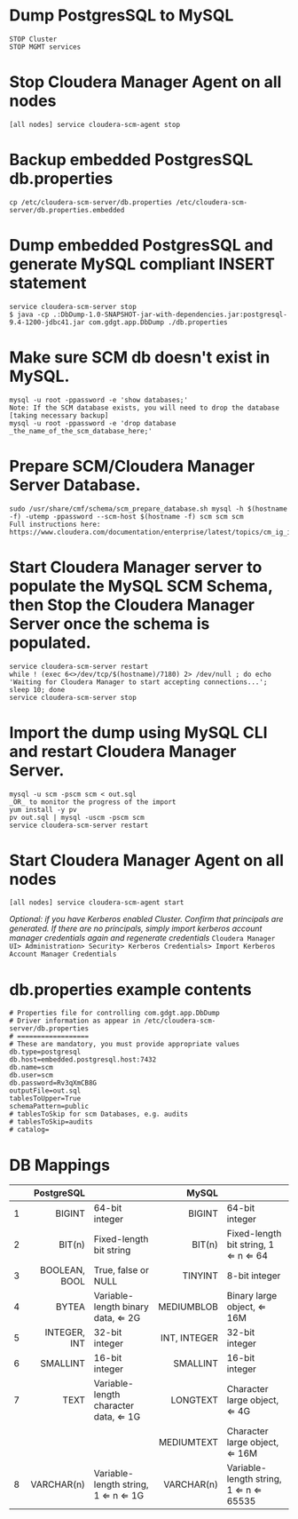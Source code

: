 # Dump PostgresSQL to MySQL
	STOP Cluster
	STOP MGMT services

# Stop Cloudera Manager Agent on all nodes
	[all nodes] service cloudera-scm-agent stop

# Backup embedded PostgresSQL db.properties
	cp /etc/cloudera-scm-server/db.properties /etc/cloudera-scm-server/db.properties.embedded

# Dump embedded PostgresSQL and generate MySQL compliant INSERT statement
	service cloudera-scm-server stop
	$ java -cp .:DbDump-1.0-SNAPSHOT-jar-with-dependencies.jar:postgresql-9.4-1200-jdbc41.jar com.gdgt.app.DbDump ./db.properties

# Make sure SCM db doesn't exist in MySQL.
	mysql -u root -ppassword -e 'show databases;'
	Note: If the SCM database exists, you will need to drop the database [taking necessary backup]
	mysql -u root -ppassword -e 'drop database _the_name_of_the_scm_database_here;'

# Prepare SCM/Cloudera Manager Server Database.
	sudo /usr/share/cmf/schema/scm_prepare_database.sh mysql -h $(hostname -f) -utemp -ppassword --scm-host $(hostname -f) scm scm scm
	Full instructions here: https://www.cloudera.com/documentation/enterprise/latest/topics/cm_ig_installing_configuring_dbs.html#cmig_topic_5_2

# Start Cloudera Manager server to populate the MySQL SCM Schema, then Stop the Cloudera Manager Server once the schema is populated.
	service cloudera-scm-server restart
	while ! (exec 6<>/dev/tcp/$(hostname)/7180) 2> /dev/null ; do echo 'Waiting for Cloudera Manager to start accepting connections...'; sleep 10; done
	service cloudera-scm-server stop

# Import the dump using MySQL CLI and restart Cloudera Manager Server.
	mysql -u scm -pscm scm < out.sql
	_OR_ to monitor the progress of the import
	yum install -y pv
	pv out.sql | mysql -uscm -pscm scm
	service cloudera-scm-server restart

# Start Cloudera Manager Agent on all nodes
	[all nodes] service cloudera-scm-agent start

*Optional: if you have Kerberos enabled Cluster. Confirm that principals are generated. If there are no principals, simply import kerberos account manager credentials again and regenerate credentials*
`Cloudera Manager UI> Administration> Security> Kerberos Credentials> Import Kerberos Account Manager Credentials
`

# db.properties example contents
    # Properties file for controlling com.gdgt.app.DbDump
    # Driver information as appear in /etc/cloudera-scm-server/db.properties
    # ==================
    # These are mandatory, you must provide appropriate values
    db.type=postgresql
    db.host=embedded.postgresql.host:7432
    db.name=scm
    db.user=scm
    db.password=Rv3qXmCB8G
    outputFile=out.sql
    tablesToUpper=True
    schemaPattern=public
    # tablesToSkip for scm Databases, e.g. audits
    # tablesToSkip=audits
    # catalog=

# DB Mappings

|		|	PostgreSQL	|		|	MySQL	|		|
|:-------:|---------------:|:-------|-----------:|:-------|
|	1	|	BIGINT	|	64-bit integer	|	BIGINT	|	64-bit integer	|
|	2	|	BIT(n)	|	Fixed-length bit string	|	BIT(n)	|	Fixed-length bit string, 1 ⇐ n ⇐ 64	|
|	3	|	BOOLEAN, BOOL	|	True, false or NULL	|	TINYINT	|	8-bit integer	|
|	4	|	BYTEA	|	Variable-length binary data, ⇐ 2G	|	MEDIUMBLOB	|	Binary large object, ⇐ 16M	|
|	5	|	INTEGER, INT	|	32-bit integer	|	INT, INTEGER	|	32-bit integer	|
|	6	|	SMALLINT	|	16-bit integer	|	SMALLINT	|	16-bit integer	|
|	7	|	TEXT	|	Variable-length character data, ⇐ 1G	|	LONGTEXT 	|	Character large object, ⇐ 4G	|
|       |           |                                           |   MEDIUMTEXT	|   Character large object, ⇐ 16M
|	8	|	VARCHAR(n)	|	Variable-length string, 1 ⇐ n ⇐ 1G	|	VARCHAR(n)	|	Variable-length string, 1 ⇐ n ⇐ 65535	|
